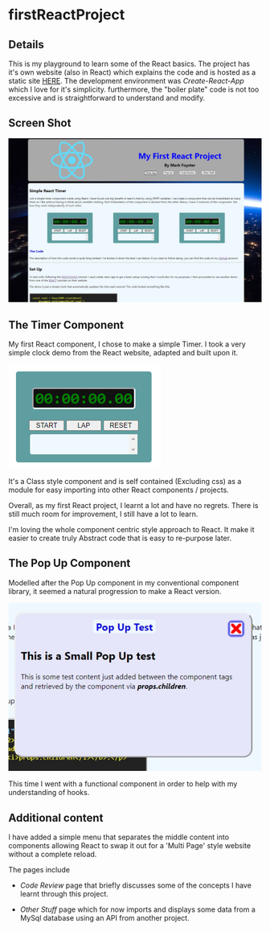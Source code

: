# firstReactProject

## Details

This is my playground to learn some of the React basics. The project has it's own website (also in React) which explains the code and is hosted as a static site [HERE](https://first-react.markfoyster.co.uk/). The development environment was *Create-React-App* which I love for it's simplicity. furthermore, the "boiler plate" code is not too excessive and is straightforward to understand and modify. 

## Screen Shot

![Screen Shot of website](pageScreenshot.jpg)

## The Timer Component

My first React component, I chose to make a simple Timer. I took a very simple clock demo from the React website, adapted and built upon it.

![Screen Shot of timer component](timerScreenshot.png)

It's a Class style component and is self contained (Excluding css) as a module for easy importing into other React components / projects.

Overall, as my first React project, I learnt a lot and have no regrets. There is still much room for improvement, I still have a lot to learn.

I'm loving the whole component centric style approach to React. It make it easier to create truly Abstract code that is easy to re-purpose later.

## The Pop Up Component

Modelled after the Pop Up component in my conventional component library, it seemed a natural progression to make a React version.

![Screen Shot of Pop Up component](popUpScreenshot.jpg)

This time I went with a functional component in order to help with my understanding of hooks.

## Additional content

I have added a simple menu that separates the middle content into components allowing React to swap it out for a 'Multi Page' style website without a complete reload.

The pages include

- *Code Review* page that briefly discusses some of the concepts I have learnt through this project.

- *Other Stuff* page which for now imports and displays some data from a MySql database using an API from another project. 

